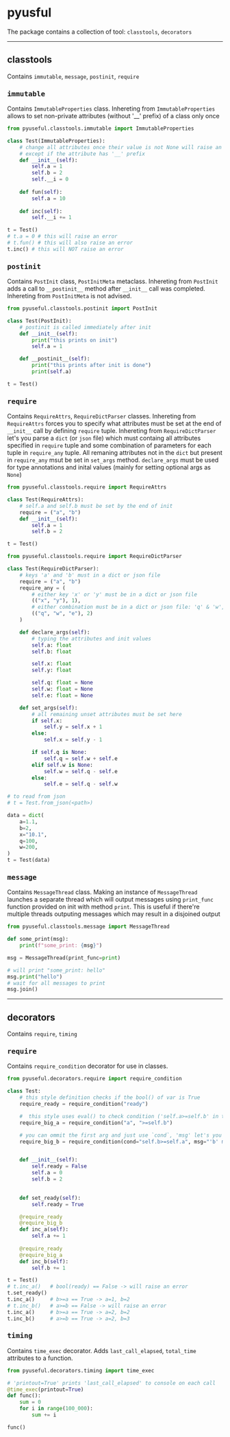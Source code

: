 # pyusful

The package contains a collection of tool: `classtools`, `decorators`

---

## classtools

Contains `immutable`, `message`, `postinit`, `require`

### <kbd>immutable</kbd>
Contains `ImmutableProperties` class. Inhereting from `ImmutableProperties` allows to set non-private attributes (without '__' prefix) of a class only once
```python
from pyuseful.classtools.immutable import ImmutableProperties

class Test(ImmutableProperties):
    # change all attributes once their value is not None will raise an error
    # except if the attribute has '__' prefix
    def __init__(self):
        self.a = 1
        self.b = 2
        self.__i = 0
    
    def fun(self):
        self.a = 10
    
    def inc(self):
        self.__i += 1

t = Test()
# t.a = 0 # this will raise an error
# t.fun() # this will also raise an error
t.inc() # this will NOT raise an error
```

### <kbd>postinit</kbd>
Contains `PostInit` class, `PostInitMeta` metaclass. Inhereting from `PostInit` adds a call to `__postinit__` method after `__init__` call was completed. Inhereting from `PostInitMeta` is not advised.
```python
from pyuseful.classtools.postinit import PostInit

class Test(PostInit):
    # postinit is called immediately after init
    def __init__(self):
        print("this prints on init")
        self.a = 1

    def __postinit__(self):
        print("this prints after init is done")
        print(self.a)

t = Test()
```

### <kbd>require</kbd>
Contains `RequireAttrs`, `RequireDictParser` classes. Inhereting from `RequireAttrs` forces you to specify what attributes must be set at the end of `__init__` call by defining `require` tuple. Inhereting from `RequireDictParser` let's you parse a `dict` (or `json` file) which must containg all attributes specified in `require` tuple and some combination of parameters for each tuple in `require_any` tuple. All remaning attributes not in the `dict` but present in `require_any` msut be set in `set_args` method. `declare_args` must be used for type annotations and inital values (mainly for setting optional args as `None`)
```python
from pyuseful.classtools.require import RequireAttrs

class Test(RequireAttrs):
    # self.a and self.b must be set by the end of init
    require = ("a", "b")
    def __init__(self):
        self.a = 1
        self.b = 2

t = Test()
```

```python
from pyuseful.classtools.require import RequireDictParser

class Test(RequireDictParser):
    # keys 'a' and 'b' must in a dict or json file
    require = ("a", "b")        
    require_any = (
        # either key 'x' or 'y' must be in a dict or json file
        (("x", "y"), 1),  
        # either combination must be in a dict or json file: 'q' & 'w', 'q' & 'e', 'w' & 'e'      
        (("q", "w", "e"), 2)    
    )

    def declare_args(self):
        # typing the attributes and init values
        self.a: float
        self.b: float

        self.x: float
        self.y: float

        self.q: float = None
        self.w: float = None
        self.e: float = None

    def set_args(self):
        # all remaining unset attributes must be set here
        if self.x:
            self.y = self.x + 1
        else:
            self.x = self.y - 1

        if self.q is None:
            self.q = self.w + self.e
        elif self.w is None:
            self.w = self.q - self.e
        else:
            self.e = self.q - self.w

# to read from json
# t = Test.from_json(<path>)

data = dict(
    a=1.1,
    b=2,
    x="10.1",
    q=100,
    w=200,
)
t = Test(data)

```

### <kbd>message</kbd>
Contains `MessageThread` class. Making an instance of `MessageThread` launches a separate thread which will output messages using `print_func` function provided on init with method `print`. This is useful if there're multiple threads outputing messages which may result in a disjoined output
```python
from pyuseful.classtools.message import MessageThread

def some_print(msg):
    print(f"some_print: {msg}")

msg = MessageThread(print_func=print)

# will print "some_print: hello"
msg.print("hello")
# wait for all messages to print
msg.join()
```
---
## decorators

Contains `require`, `timing`
 
### <kbd>require</kbd>
Contains `require_condition` decorator for use in classes.
```python
from pyuseful.decorators.require import require_condition

class Test:
    # this style definition checks if the bool() of var is True
    require_ready = require_condition("ready")

    #  this style uses eval() to check condition ('self.a>=self.b' in this example)
    require_big_a = require_condition("a", ">=self.b")

    # you can ommit the first arg and just use `cond`, 'msg' let's you specify error message 
    require_big_b = require_condition(cond="self.b>=self.a", msg="'b' must be equal or bigger than 'a'")


    def __init__(self):
        self.ready = False
        self.a = 0
        self.b = 2
    

    def set_ready(self):
        self.ready = True

    @require_ready
    @require_big_b
    def inc_a(self):
        self.a += 1
    
    @require_ready
    @require_big_a
    def inc_b(self):
        self.b += 1

t = Test()
# t.inc_a()   # bool(ready) == False -> will raise an error 
t.set_ready()    
t.inc_a()     # b>=a == True -> a=1, b=2
# t.inc_b()   # a>=b == False -> will raise an error
t.inc_a()     # b>=a == True -> a=2, b=2
t.inc_b()     # a>=b == True -> a=2, b=3
```

### <kbd>timing</kbd>
Contains `time_exec` decorator. Adds `last_call_elapsed`, `total_time` attributes to a function.
```python
from pyuseful.decorators.timing import time_exec

# 'printout=True' prints 'last_call_elapsed' to console on each call
@time_exec(printout=True)
def func():
    sum = 0
    for i in range(100_000):
        sum += i

func()
```
